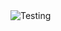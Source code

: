 <img src="https://hipertextual.com/files/2019/05/hipertextual-john-wick-3-parabellum-tendra-evento-especial-fortnite-2019526416.jpg" alt="Testing">
